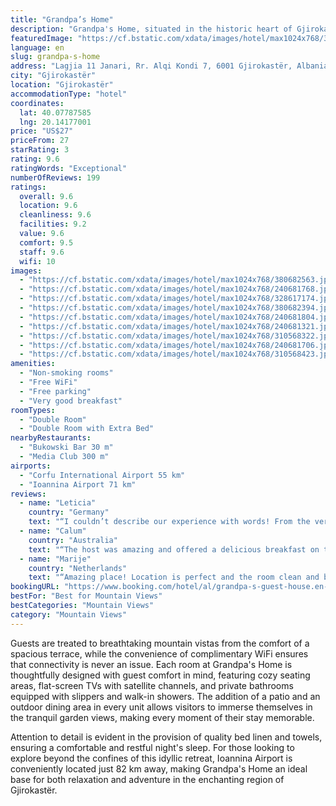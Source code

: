 ```yaml
---
title: "Grandpa’s Home"
description: "Grandpa's Home, situated in the historic heart of Gjirokastër and a mere 44 km from the serene Zaravina Lake, offers guests a unique blend of comfort and scenic beauty."
featuredImage: "https://cf.bstatic.com/xdata/images/hotel/max1024x768/380682563.jpg?k=ac222bf256f40aece5d01475b2032f8a77208e99d33bd4e6e6c1d279cb214ab0&o=&hp=1"
language: en
slug: grandpa-s-home
address: "Lagjia 11 Janari, Rr. Alqi Kondi 7, 6001 Gjirokastër, Albania"
city: "Gjirokastër"
location: "Gjirokastër"
accommodationType: "hotel"
coordinates:
  lat: 40.07787585
  lng: 20.14177001
price: "US$27"
priceFrom: 27
starRating: 3
rating: 9.6
ratingWords: "Exceptional"
numberOfReviews: 199
ratings:
  overall: 9.6
  location: 9.6
  cleanliness: 9.6
  facilities: 9.2
  value: 9.6
  comfort: 9.5
  staff: 9.6
  wifi: 10
images:
  - "https://cf.bstatic.com/xdata/images/hotel/max1024x768/380682563.jpg?k=ac222bf256f40aece5d01475b2032f8a77208e99d33bd4e6e6c1d279cb214ab0&o=&hp=1"
  - "https://cf.bstatic.com/xdata/images/hotel/max1024x768/240681768.jpg?k=2365638c3bf1534a4edf7a08e42a7e9d48bde3d13f0f7d3ddb0b49d243529463&o=&hp=1"
  - "https://cf.bstatic.com/xdata/images/hotel/max1024x768/328617174.jpg?k=52fdfc82779315259a4934b957ebee826df67a070048cda0262adcb566dc1c7f&o=&hp=1"
  - "https://cf.bstatic.com/xdata/images/hotel/max1024x768/380682394.jpg?k=f558029ccc153f66ec54a926fcee5a62ba3e002cc3a3b5e449c29ef55d2f1e79&o=&hp=1"
  - "https://cf.bstatic.com/xdata/images/hotel/max1024x768/240681804.jpg?k=50f93c10a099e6e73f6e7c132808504aa66325a3214e4506ad885f546ad43b2a&o=&hp=1"
  - "https://cf.bstatic.com/xdata/images/hotel/max1024x768/240681321.jpg?k=4418fb04343bd66de2bc831a34e6e2ae41e12343d0daf483f2ee54111e947900&o=&hp=1"
  - "https://cf.bstatic.com/xdata/images/hotel/max1024x768/310568322.jpg?k=7b60cd190024dab5e40aa9a30afe3d9c4e52062600d89eabdc032d2229e40092&o=&hp=1"
  - "https://cf.bstatic.com/xdata/images/hotel/max1024x768/240681706.jpg?k=cdbc10f6857e2baa8e470dfc7df4cda8324813bdf81d77f9ea96139f94d08406&o=&hp=1"
  - "https://cf.bstatic.com/xdata/images/hotel/max1024x768/310568423.jpg?k=8ebb5adfdbbec8b7657e9897dd51f00c65661cd9305ecb591be042971579b33e&o=&hp=1"
amenities:
  - "Non-smoking rooms"
  - "Free WiFi"
  - "Free parking"
  - "Very good breakfast"
roomTypes:
  - "Double Room"
  - "Double Room with Extra Bed"
nearbyRestaurants:
  - "Bukowski Bar 30 m"
  - "Media Club 300 m"
airports:
  - "Corfu International Airport 55 km"
  - "Ioannina Airport 71 km"
reviews:
  - name: "Leticia"
    country: "Germany"
    text: "“I couldn’t describe our experience with words! From the very first time we stepped into Grandpa’s home, everything was wonderful! Hasan, the host, is the loveliest person we have met in our trip! He prepares an amazing breakfast ( with such a...”"
  - name: "Calum"
    country: "Australia"
    text: "“The host was amazing and offered a delicious breakfast on the terrace with homemade raki.”"
  - name: "Marije"
    country: "Netherlands"
    text: "“Amazing place! Location is perfect and the room clean and big. The host is amazing (he doesnt talk english but you can text his daughter and she responds really fast) he gaves us everyday some raki and we loved it :) thank you very much for our...”"
bookingURL: "https://www.booking.com/hotel/al/grandpa-s-guest-house.en-gb.html?aid=8035640"
bestFor: "Best for Mountain Views"
bestCategories: "Mountain Views"
category: "Mountain Views"
---
```


Guests are treated to breathtaking mountain vistas from the comfort of a spacious terrace, while the convenience of complimentary WiFi ensures that connectivity is never an issue. Each room at Grandpa's Home is thoughtfully designed with guest comfort in mind, featuring cozy seating areas, flat-screen TVs with satellite channels, and private bathrooms equipped with slippers and walk-in showers. The addition of a patio and an outdoor dining area in every unit allows visitors to immerse themselves in the tranquil garden views, making every moment of their stay memorable.

Attention to detail is evident in the provision of quality bed linen and towels, ensuring a comfortable and restful night's sleep. For those looking to explore beyond the confines of this idyllic retreat, Ioannina Airport is conveniently located just 82 km away, making Grandpa's Home an ideal base for both relaxation and adventure in the enchanting region of Gjirokastër.